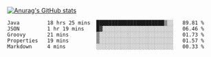 [![Anurag's GitHub stats](https://github-readme-stats.vercel.app/api?username=sebasphere&count_private=true&theme=tokyonight)](https://github.com/anuraghazra/github-readme-stats)

<!--START_SECTION:waka-->
```text
Java         18 hrs 25 mins  ██████████████████████▒░░   89.81 % 
JSON         1 hr 19 mins    █▓░░░░░░░░░░░░░░░░░░░░░░░   06.46 % 
Groovy       21 mins         ▒░░░░░░░░░░░░░░░░░░░░░░░░   01.73 % 
Properties   19 mins         ▒░░░░░░░░░░░░░░░░░░░░░░░░   01.57 % 
Markdown     4 mins          ░░░░░░░░░░░░░░░░░░░░░░░░░   00.33 % 
```
<!--END_SECTION:waka-->
